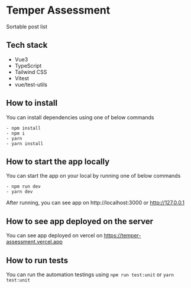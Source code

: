 # Temper Assessment

Sortable post list

## Tech stack

- Vue3
- TypeScript
- Tailwind CSS
- Vitest
- vue/test-utils

## How to install

You can install dependencies using one of below commands

```
- npm install
- npm i
- yarn
- yarn install
```

## How to start the app locally

You can start the app on your local by running one of below commands

```
- npm run dev
- yarn dev
```

After running, you can see app on http://localhost:3000 or http://127.0.0.1

## How to see app deployed on the server

You can see app deployed on vercel on https://temper-assessment.vercel.app

## How to run tests

You can run the automation testings using `npm run test:unit` or `yarn test:unit`
